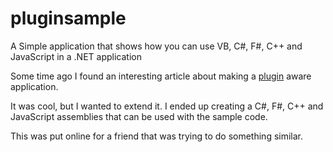pluginsample
============

A Simple application that shows how you can use VB, C#, F#, C++ and JavaScript in a .NET application

Some time ago I found an interesting article about making a [plugin](http://www.divelements.co.uk/net/articles/plugins/plugins.asp) aware application.

It was cool, but I wanted to extend it. I ended up creating a C#, F#, C++ and JavaScript assemblies that can be used with the sample code.

This was put online for a friend that was trying to do something similar.